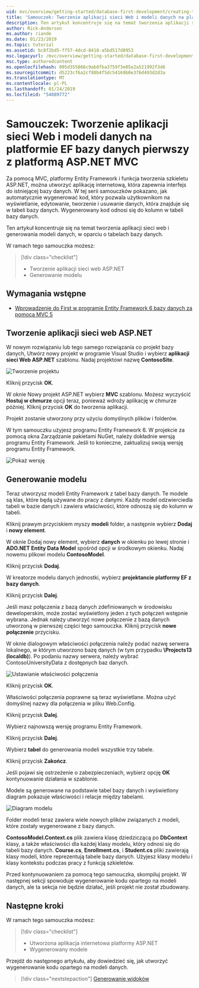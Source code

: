 ```yaml
---
uid: mvc/overview/getting-started/database-first-development/creating-the-web-application
title: 'Samouczek: Tworzenie aplikacji sieci Web i modeli danych na platformie EF bazy danych pierwszy z platformą ASP.NET MVC'
description: Ten artykuł koncentruje się na temat tworzenia aplikacji sieci web i generowania modeli danych, w oparciu o tabelach bazy danych.
author: Rick-Anderson
ms.author: riande
ms.date: 01/23/2019
ms.topic: tutorial
ms.assetid: bc8f2bd5-ff57-4dcd-8418-a5bd517d8953
msc.legacyurl: /mvc/overview/getting-started/database-first-development/creating-the-web-application
msc.type: authoredcontent
ms.openlocfilehash: 095d355866c9ab8fba3759f3e05e2a521992f3d6
ms.sourcegitcommit: d5223cf6a2cf80b4f5dc54169b0e376d493d2d3a
ms.translationtype: MT
ms.contentlocale: pl-PL
ms.lasthandoff: 01/24/2019
ms.locfileid: "54889772"
---
```

# <a name="tutorial-create-the-the-web-application-and-data-models-for-ef-database-first-with-aspnet-mvc"></a>Samouczek: Tworzenie aplikacji sieci Web i modeli danych na platformie EF bazy danych pierwszy z platformą ASP.NET MVC

 Za pomocą MVC, platformy Entity Framework i funkcja tworzenia szkieletu ASP.NET, można utworzyć aplikację internetową, która zapewnia interfejs do istniejącej bazy danych. W tej serii samouczków pokazano, jak automatycznie wygenerować kod, który pozwala użytkownikom na wyświetlanie, edytowanie, tworzenie i usuwanie danych, która znajduje się w tabeli bazy danych. Wygenerowany kod odnosi się do kolumn w tabeli bazy danych.

Ten artykuł koncentruje się na temat tworzenia aplikacji sieci web i generowania modeli danych, w oparciu o tabelach bazy danych.

W ramach tego samouczka możesz:

> [!div class="checklist"]
> * Tworzenie aplikacji sieci web ASP.NET
> * Generowanie modelu

## <a name="prerequisites"></a>Wymagania wstępne

* [Wprowadzenie do First w programie Entity Framework 6 bazy danych za pomocą MVC 5](setting-up-database.md)

## <a name="create-an-aspnet-web-app"></a>Tworzenie aplikacji sieci web ASP.NET

W nowym rozwiązaniu lub tego samego rozwiązania co projekt bazy danych, Utwórz nowy projekt w programie Visual Studio i wybierz **aplikacji sieci Web ASP.NET** szablonu. Nadaj projektowi nazwę **ContosoSite**.

![Tworzenie projektu](creating-the-web-application/_static/image1.png)

Kliknij przycisk **OK**.

W oknie Nowy projekt ASP.NET wybierz **MVC** szablonu. Możesz wyczyścić **Hostuj w chmurze** opcji teraz, ponieważ wdroży aplikację w chmurze później. Kliknij przycisk **OK** do tworzenia aplikacji.

Projekt zostanie utworzony przy użyciu domyślnych plików i folderów.

W tym samouczku użyjesz programu Entity Framework 6. W projekcie za pomocą okna Zarządzanie pakietami NuGet, należy dokładnie wersją programu Entity Framework. Jeśli to konieczne, zaktualizuj swoją wersję programu Entity Framework.

![Pokaż wersję](creating-the-web-application/_static/image3.png)

## <a name="generate-the-models"></a>Generowanie modelu

Teraz utworzysz modeli Entity Framework z tabel bazy danych. Te modele są klas, które będą używane do pracy z danymi. Każdy model odzwierciedla tabeli w bazie danych i zawiera właściwości, które odnoszą się do kolumn w tabeli.

Kliknij prawym przyciskiem myszy **modeli** folder, a następnie wybierz **Dodaj** i **nowy element**.

W oknie Dodaj nowy element, wybierz **danych** w okienku po lewej stronie i **ADO.NET Entity Data Model** spośród opcji w środkowym okienku. Nadaj nowemu plikowi modelu **ContosoModel**.

Kliknij przycisk **Dodaj**.

W kreatorze modelu danych jednostki, wybierz **projektancie platformy EF z bazy danych**.

Kliknij przycisk **Dalej**.

Jeśli masz połączenia z bazą danych zdefiniowanych w środowisku deweloperskim, może zostać wyświetlony jeden z tych połączeń wstępnie wybrana. Jednak należy utworzyć nowe połączenie z bazą danych utworzoną w pierwszej części tego samouczka. Kliknij przycisk **nowe połączenie** przycisku.

W oknie dialogowym właściwości połączenia należy podać nazwę serwera lokalnego, w którym utworzono bazę danych (w tym przypadku **\Projects13 (localdb)**). Po podaniu nazwy serwera, należy wybrać ContosoUniversityData z dostępnych baz danych.

![Ustawianie właściwości połączenia](creating-the-web-application/_static/image8.png)

Kliknij przycisk **OK**.

Właściwości połączenia poprawne są teraz wyświetlane. Można użyć domyślnej nazwy dla połączenia w pliku Web.Config.

Kliknij przycisk **Dalej**.

Wybierz najnowszą wersję programu Entity Framework.

Kliknij przycisk **Dalej**.

Wybierz **tabel** do generowania modeli wszystkie trzy tabele.

Kliknij przycisk **Zakończ**.

Jeśli pojawi się ostrzeżenie o zabezpieczeniach, wybierz opcję **OK** kontynuowanie działania w szablonie.

Modele są generowane na podstawie tabel bazy danych i wyświetlony diagram pokazuje właściwości i relacje między tabelami.

![Diagram modelu](creating-the-web-application/_static/image11.png)

Folder modeli teraz zawiera wiele nowych plików związanych z modeli, które zostały wygenerowane z bazy danych.

**ContosoModel.Context.cs** plik zawiera klasę dziedziczącą po **DbContext** klasy, a także właściwości dla każdej klasy modelu, który odnosi się do tabeli bazy danych. **Course.cs**, **Enrollment.cs**, i **Student.cs** pliki zawierają klasy modeli, które reprezentują tabele bazy danych. Użyjesz klasy modelu i klasy kontekstu podczas pracy z funkcją szkieletów.

Przed kontynuowaniem za pomocą tego samouczka, skompiluj projekt. W następnej sekcji spowoduje wygenerowanie kodu opartego na modeli danych, ale ta sekcja nie będzie działać, jeśli projekt nie został zbudowany.

## <a name="next-steps"></a>Następne kroki

W ramach tego samouczka możesz:

> [!div class="checklist"]
> * Utworzona aplikacja internetowa platformy ASP.NET
> * Wygenerowany modele

Przejdź do następnego artykułu, aby dowiedzieć się, jak utworzyć wygenerowanie kodu opartego na modeli danych.
> [!div class="nextstepaction"]
> [Generowanie widoków](generating-views.md)